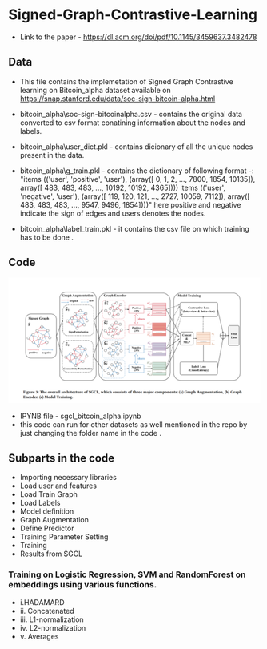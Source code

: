 # Signed-Graph-Contrastive-Learning

- Link to the paper - https://dl.acm.org/doi/pdf/10.1145/3459637.3482478





## Data

- This file contains the implemetation of Signed Graph Contrastive learning on Bitcoin_alpha dataset available on https://snap.stanford.edu/data/soc-sign-bitcoin-alpha.html  

- bitcoin_alpha\soc-sign-bitcoinalpha.csv -  contains the original data converted to csv format conatining information about the nodes and labels.
- bitcoin_alpha\user_dict.pkl - contains dicionary of all the unique nodes present in the data.
- bitcoin_alpha\g_train.pkl - contains the dictionary of following format -:
"items
(('user', 'positive', 'user'), (array([    0,     1,     2, ...,  7800,  1854, 10135]), array([  483,   483,   483, ..., 10192, 10192,  4365])))
items
(('user', 'negative', 'user'), (array([  119,   120,   121, ...,  2727, 10059,  7112]), array([ 483,  483,  483, ..., 9547, 9496, 1854])))"
here positive and negative indicate the sign of edges and users denotes the nodes.
- bitcoin_alpha\label_train.pkl - it contains the csv file on which training has to be done .

## Code
![](./SGCL_architecture.png)
- IPYNB file - sgcl_bitcoin_alpha.ipynb
- this code can run for other datasets as well mentioned in the repo by just changing the folder name in the code .


## Subparts in the code 

- Importing necessary libraries
- Load user and features
- Load Train Graph
- Load Labels 
- Model definition 
- Graph Augmentation 
- Define Predictor
- Training Parameter Setting
- Training 
- Results from SGCL 
### Training on Logistic Regression, SVM and RandomForest on embeddings using various functions.
*  i.HADAMARD
*  ii. Concatenated
*  iii. L1-normalization
*  iv. L2-normalization 
*  v. Averages



